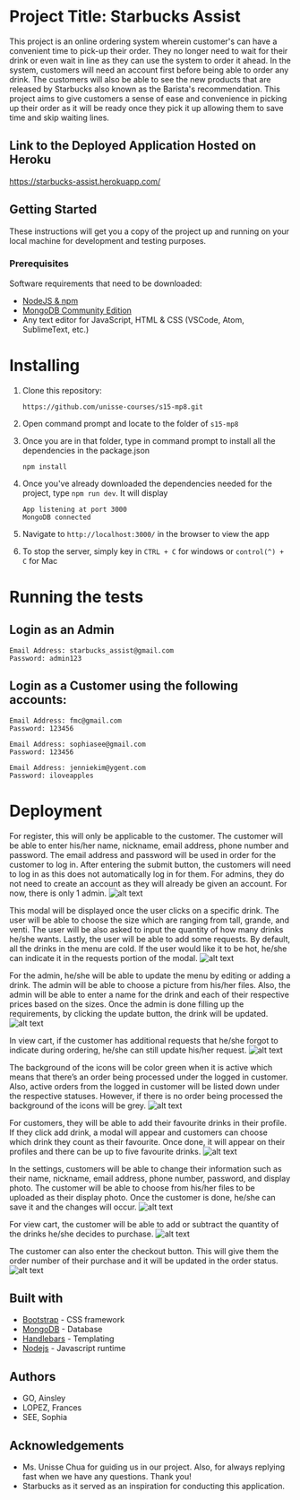 # Project Title: Starbucks Assist
This project is an online ordering system wherein customer's can have a convenient time to pick-up their order. They no longer need to wait for their drink or even wait in line as they can use the system to order it ahead. In the system, customers will need an account first before being able to order any drink. The customers will also be able to see the new products that are released by Starbucks also known as the Barista's recommendation. This project aims to give customers a sense of ease and convenience in picking up their order as it will be ready once they pick it up allowing them to save time and skip waiting lines.

## Link to the Deployed Application Hosted on Heroku
https://starbucks-assist.herokuapp.com/

## Getting Started
These instructions will get you a copy of the project up and running on your local machine for development and testing purposes. 

### Prerequisites
Software requirements that need to be downloaded: 
* [NodeJS & npm](https://www.npmjs.com/get-npm)
* [MongoDB Community Edition](https://docs.mongodb.com/manual/administration/install-community/)
* Any text editor for JavaScript, HTML & CSS (VSCode, Atom, SublimeText, etc.)

# Installing
1. Clone this repository: 
    ```shell
    https://github.com/unisse-courses/s15-mp8.git
    ```

2. Open command prompt and locate to the folder of `s15-mp8`

3. Once you are in that folder, type in command prompt to install all the dependencies in the package.json
    ```shell
    npm install
    ```


4. Once you've already downloaded the dependencies needed for the project, type `npm run dev`. It will display 
    ```shell
    App listening at port 3000
    MongoDB connected
    ```

5. Navigate to `http://localhost:3000/` in the browser to view the app

6. To stop the server, simply key in `CTRL + C` for windows or `control(^) + C` for Mac

# Running the tests
## Login as an Admin
```
Email Address: starbucks_assist@gmail.com
Password: admin123
```

## Login as a Customer using the following accounts:
```
Email Address: fmc@gmail.com
Password: 123456
```
```
Email Address: sophiasee@gmail.com
Password: 123456
```
```
Email Address: jenniekim@ygent.com
Password: iloveapples
```

# Deployment

For register, this will only be applicable to the customer. The customer will be able to enter his/her name, nickname, email address, phone number and password. The email address and password will be used in order for the customer to log in. After entering the submit button, the customers will need to log in as this does not automatically log in for them. For admins, they do not need to create an account as they will already be given an account. For now, there is only 1 admin. 
![alt text](screens/register.png)

This modal will be displayed once the user clicks on a specific drink. The user will be able to choose the size which are ranging from tall, grande, and venti. The user will be also asked to input the quantity of how many drinks he/she wants. Lastly, the user will be able to add some requests. By default, all the drinks in the menu are cold. If the user would like it to be hot, he/she can indicate it in the requests portion of the modal.
![alt text](screens/order-drink.png)

For the admin, he/she will be able to update the menu by editing or adding a drink. The admin will be able to choose a picture from his/her files. Also, the admin will be able to enter a name for the drink and each of their respective prices based on the sizes. Once the admin is done filling up the requirements, by clicking the update button, the drink will be updated. 
![alt text](screens/edit-drink.png)

In view cart, if the customer has additional requests that he/she forgot to indicate during ordering, he/she can still update his/her request.
![alt text](screens/drink-request.png)

The background of the icons will be color green when it is active which means that there’s an order being processed under the logged in customer. Also, active orders from the logged in customer will be listed down under the respective statuses. However, if there is no order being processed the background of the icons will be grey. 
![alt text](screens/order-status.png)

For customers, they will be able to add their favourite drinks in their profile. If they click add drink, a modal will appear and customers can choose which drink they count as their favourite. Once done, it will appear on their profiles and there can be up to five favourite drinks.
![alt text](screens/favorites.png)

In the settings, customers will be able to change their information such as their name, nickname, email address, phone number, password, and display photo. The customer will be able to choose from his/her files to be uploaded as their display photo. Once the customer is done, he/she can save it and the changes will occur. 
![alt text](screens/account-settings.png)

For view cart, the customer will be able to add or subtract the quantity of the drinks he/she decides to purchase.
![alt text](screens/view-cart.png)

The customer can also enter the checkout button. This will give them the order number of their purchase and it will be updated in the order status. 
![alt text](screens/order-num.png)

## Built with
* [Bootstrap](https://getbootstrap.com/) - CSS framework
* [MongoDB](https://www.mongodb.com/) - Database
* [Handlebars](https://handlebarsjs.com/) - Templating
* [Nodejs](https://nodejs.org/en/) - Javascript runtime

## Authors
* GO, Ainsley
* LOPEZ, Frances 
* SEE, Sophia

## Acknowledgements
* Ms. Unisse Chua for guiding us in our project. Also, for always replying fast when we have any questions. Thank you!
* Starbucks as it served as an inspiration for conducting this application.


